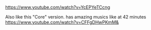 https://www.youtube.com/watch?v=YcEPYeTCcng

Also like this "Core" version. has amazing musics like at 42 minutes
https://www.youtube.com/watch?v=CFFgDHwPKmM&